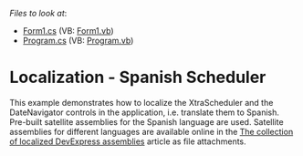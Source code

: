 <!-- default file list -->
*Files to look at*:

* [Form1.cs](./CS/Form1.cs) (VB: [Form1.vb](./VB/Form1.vb))
* [Program.cs](./CS/Program.cs) (VB: [Program.vb](./VB/Program.vb))
<!-- default file list end -->
# Localization - Spanish Scheduler


<p>This example demonstrates how to localize the XtraScheduler and the DateNavigator controls in the application, i.e. translate them to Spanish. Pre-built satellite assemblies for the Spanish language are used. Satellite assemblies for different languages are available online in the <a href="https://www.devexpress.com/Support/Center/p/A421">The collection of localized DevExpress assemblies</a>  article as file attachments.</p>

<br/>


